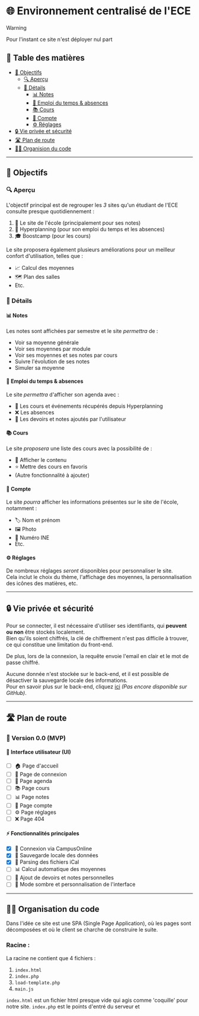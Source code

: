 # 🌐 Environnement centralisé de l'ECE

> [!WARNING]
> Pour l'instant ce site n'est déployer nul part


## 📖 Table des matières
- [🎯 Objectifs](#-objectifs)
  - [🔍 Aperçu](#-aperçu)
  - [📌 Détails](#-détails)
    - [📊 Notes](#-notes)
    - [📅 Emploi du temps & absences](#-emploi-du-temps--absences)
    - [📚 Cours](#-cours)
    - [👤 Compte](#-compte)
    - [⚙️ Réglages](#-réglages)
- [🔒 Vie privée et sécurité](#-vie-privée-et-sécurité)
- [🛣️ Plan de route](#️-plan-de-route)
- [👨‍💻 Organision du code](#-organisation-du-code)
---


## 🎯 Objectifs

### 🔍 Aperçu

L'objectif principal est de regrouper les *3* sites qu'un étudiant de l'ECE consulte presque quotidiennement :  
1. 📖 Le site de l'école (principalement pour ses notes)  
2. 📅 Hyperplanning (pour son emploi du temps et les absences)  
3. 🎓 Boostcamp (pour les cours)  

Le site proposera également plusieurs améliorations pour un meilleur confort d'utilisation, telles que :  
- 📈 Calcul des moyennes  
- 🗺️ Plan des salles  
- Etc.  

### 📌 Détails

#### 📊 Notes

Les notes sont affichées par semestre et le site *permettra* de :  
- Voir sa moyenne générale  
- Voir ses moyennes par module  
- Voir ses moyennes et ses notes par cours  
- Suivre l'évolution de ses notes  
- Simuler sa moyenne  

#### 📅 Emploi du temps & absences

Le site *permettra* d'afficher son agenda avec :  
- 📆 Les cours et événements récupérés depuis Hyperplanning  
- ❌ Les absences  
- 📝 Les devoirs et notes ajoutés par l'utilisateur  

#### 📚 Cours

Le site *proposera* une liste des cours avec la possibilité de :  
- 📖 Afficher le contenu  
- ⭐ Mettre des cours en favoris  
- (Autre fonctionnalité à ajouter)  

#### 👤 Compte

Le site *pourra* afficher les informations présentes sur le site de l'école, notamment :  
- 🏷️ Nom et prénom  
- 🖼️ Photo  
- 🔢 Numéro INE  
- Etc.  

#### ⚙️ Réglages

De nombreux réglages *seront* disponibles pour personnaliser le site.  
Cela inclut le choix du thème, l'affichage des moyennes, la personnalisation des icônes des matières, etc.  

---

## 🔒 Vie privée et sécurité

Pour se connecter, il est nécessaire d'utiliser ses identifiants, qui **peuvent ou non** être stockés localement.  
Bien qu'ils soient chiffrés, la clé de chiffrement n'est pas difficile à trouver, ce qui constitue une limitation du front-end.  

De plus, lors de la connexion, la requête envoie l'email en clair et le mot de passe chiffré.  

Aucune donnée n'est stockée sur le back-end, et il est possible de désactiver la sauvegarde locale des informations.  
Pour en savoir plus sur le back-end, cliquez [ici]() *(Pas encore disponible sur GitHub)*.  

---

## 🛣️ Plan de route

### 🚀 Version 0.0 (MVP)

#### 🎨 Interface utilisateur (UI)  

- [ ] 🏠 Page d'accueil  
- [ ] 🔑 Page de connexion  
- [ ] 📅 Page agenda  
- [ ] 📚 Page cours  
- [ ] 📊 Page notes  
- [ ] 👤 Page compte  
- [ ] ⚙️ Page réglages  
- [ ] ❌ Page 404  

#### ⚡ Fonctionnalités principales  

- [X] 🔐 Connexion via CampusOnline  
- [X] 💾 Sauvegarde locale des données  
- [X] 📆 Parsing des fichiers iCal  
- [ ] 📊 Calcul automatique des moyennes  
- [ ] 📌 Ajout de devoirs et notes personnelles  
- [ ] 🌙 Mode sombre et personnalisation de l'interface  

---


## 👨‍💻 Organisation du code

Dans l'idée ce site est une SPA (Single Page Application), où les pages sont décomposées et où le client se charche de construire le suite.

### Racine :

La racine ne contient que 4 fichiers :
 1. ```index.html```
 2. ```index.php```
 3. ```load-template.php```
 4. ```main.js```


```index.html``` est un fichier html presque vide qui agis comme 'coquille' pour notre site.
```index.php``` est le points d'entré du serveur et 
